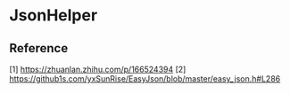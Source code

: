 # JsonHelper

## Reference

[1] <https://zhuanlan.zhihu.com/p/166524394>
[2] <https://github1s.com/yxSunRise/EasyJson/blob/master/easy_json.h#L286>
